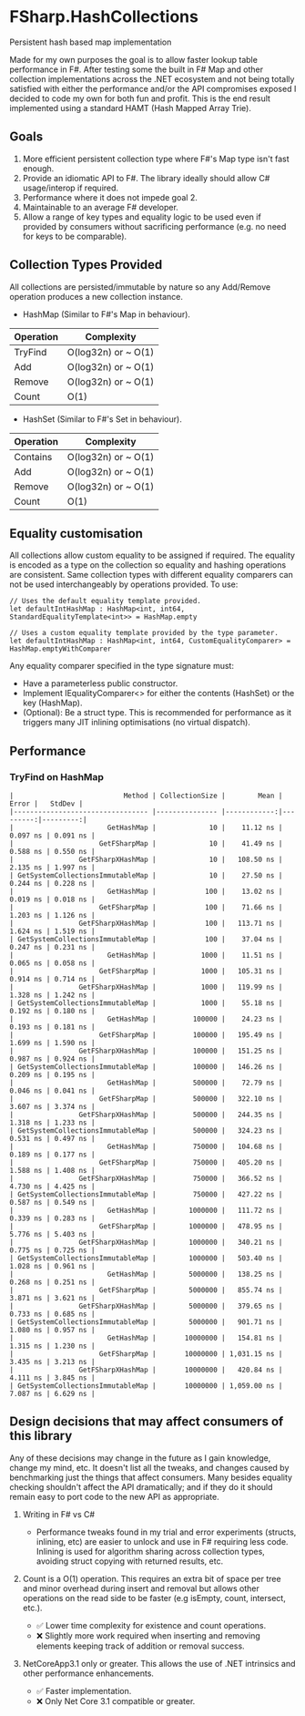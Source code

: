 # FSharp.HashCollections

Persistent hash based map implementation

Made for my own purposes the goal is to allow faster lookup table performance in F#. After testing some the built in F# Map and other collection implementations across the .NET ecosystem and not being totally satisfied with either the performance and/or the API compromises exposed I decided to code my own for both fun and profit. This is the end result implemented using a standard HAMT (Hash Mapped Array Trie).

## Goals

1) More efficient persistent collection type where F#'s Map type isn't fast enough.
2) Provide an idiomatic API to F#. The library ideally should allow C# usage/interop if required.
3) Performance where it does not impede goal 2.
4) Maintainable to an average F# developer.
5) Allow a range of key types and equality logic to be used even if provided by consumers without sacrificing performance (e.g. no need for keys to be comparable).

## Collection Types Provided

All collections are persisted/immutable by nature so any Add/Remove operation produces a new collection instance.

- HashMap (Similar to F#'s Map in behaviour).

| Operation | Complexity |
| --- | --- |
| TryFind | O(log32n) or ~ O(1) |
| Add | O(log32n) or ~ O(1) |
| Remove | O(log32n) or ~ O(1) |
| Count | O(1) |

- HashSet (Similar to F#'s Set in behaviour).

| Operation | Complexity |
| --- | --- |
| Contains | O(log32n) or ~ O(1) |
| Add | O(log32n) or ~ O(1) |
| Remove | O(log32n) or ~ O(1) |
| Count | O(1) |

## Equality customisation

All collections allow custom equality to be assigned if required. The equality is encoded as a type on the collection so equality and hashing operations are consistent. Same collection types with different equality comparers can not be used interchangeably by operations provided.  To use:

```
// Uses the default equality template provided.
let defaultIntHashMap : HashMap<int, int64, StandardEqualityTemplate<int>> = HashMap.empty

// Uses a custom equality template provided by the type parameter.
let defaultIntHashMap : HashMap<int, int64, CustomEqualityComparer> = HashMap.emptyWithComparer
```

Any equality comparer specified in the type signature must:

- Have a parameterless public constructor.
- Implement IEqualityComparer<> for either the contents (HashSet) or the key (HashMap).
- (Optional): Be a struct type. This is recommended for performance as it triggers many JIT inlining optimisations (no virtual dispatch).

## Performance

### TryFind on HashMap

```
|                           Method | CollectionSize |        Mean |    Error |   StdDev |
|--------------------------------- |--------------- |------------:|---------:|---------:|
|                       GetHashMap |             10 |    11.12 ns | 0.097 ns | 0.091 ns |
|                     GetFSharpMap |             10 |    41.49 ns | 0.588 ns | 0.550 ns |
|                GetFSharpXHashMap |             10 |   108.50 ns | 2.135 ns | 1.997 ns |
| GetSystemCollectionsImmutableMap |             10 |    27.50 ns | 0.244 ns | 0.228 ns |
|                       GetHashMap |            100 |    13.02 ns | 0.019 ns | 0.018 ns |
|                     GetFSharpMap |            100 |    71.66 ns | 1.203 ns | 1.126 ns |
|                GetFSharpXHashMap |            100 |   113.71 ns | 1.624 ns | 1.519 ns |
| GetSystemCollectionsImmutableMap |            100 |    37.04 ns | 0.247 ns | 0.231 ns |
|                       GetHashMap |           1000 |    11.51 ns | 0.065 ns | 0.058 ns |
|                     GetFSharpMap |           1000 |   105.31 ns | 0.914 ns | 0.714 ns |
|                GetFSharpXHashMap |           1000 |   119.99 ns | 1.328 ns | 1.242 ns |
| GetSystemCollectionsImmutableMap |           1000 |    55.18 ns | 0.192 ns | 0.180 ns |
|                       GetHashMap |         100000 |    24.23 ns | 0.193 ns | 0.181 ns |
|                     GetFSharpMap |         100000 |   195.49 ns | 1.699 ns | 1.590 ns |
|                GetFSharpXHashMap |         100000 |   151.25 ns | 0.987 ns | 0.924 ns |
| GetSystemCollectionsImmutableMap |         100000 |   146.26 ns | 0.209 ns | 0.195 ns |
|                       GetHashMap |         500000 |    72.79 ns | 0.046 ns | 0.041 ns |
|                     GetFSharpMap |         500000 |   322.10 ns | 3.607 ns | 3.374 ns |
|                GetFSharpXHashMap |         500000 |   244.35 ns | 1.318 ns | 1.233 ns |
| GetSystemCollectionsImmutableMap |         500000 |   324.23 ns | 0.531 ns | 0.497 ns |
|                       GetHashMap |         750000 |   104.68 ns | 0.189 ns | 0.177 ns |
|                     GetFSharpMap |         750000 |   405.20 ns | 1.588 ns | 1.408 ns |
|                GetFSharpXHashMap |         750000 |   366.52 ns | 4.730 ns | 4.425 ns |
| GetSystemCollectionsImmutableMap |         750000 |   427.22 ns | 0.587 ns | 0.549 ns |
|                       GetHashMap |        1000000 |   111.72 ns | 0.339 ns | 0.283 ns |
|                     GetFSharpMap |        1000000 |   478.95 ns | 5.776 ns | 5.403 ns |
|                GetFSharpXHashMap |        1000000 |   340.21 ns | 0.775 ns | 0.725 ns |
| GetSystemCollectionsImmutableMap |        1000000 |   503.40 ns | 1.028 ns | 0.961 ns |
|                       GetHashMap |        5000000 |   138.25 ns | 0.268 ns | 0.251 ns |
|                     GetFSharpMap |        5000000 |   855.74 ns | 3.871 ns | 3.621 ns |
|                GetFSharpXHashMap |        5000000 |   379.65 ns | 0.733 ns | 0.685 ns |
| GetSystemCollectionsImmutableMap |        5000000 |   901.71 ns | 1.080 ns | 0.957 ns |
|                       GetHashMap |       10000000 |   154.81 ns | 1.315 ns | 1.230 ns |
|                     GetFSharpMap |       10000000 | 1,031.15 ns | 3.435 ns | 3.213 ns |
|                GetFSharpXHashMap |       10000000 |   420.84 ns | 4.111 ns | 3.845 ns |
| GetSystemCollectionsImmutableMap |       10000000 | 1,059.00 ns | 7.087 ns | 6.629 ns |
```

## Design decisions that may affect consumers of this library

Any of these decisions may change in the future as I gain knowledge, change my mind, etc. It doesn't list all the tweaks, and changes caused by benchmarking just the things that affect consumers. Many besides equality checking shouldn't affect the API dramatically; and if they do it should remain easy to port code to the new API as appropriate.

1) Writing in F# vs C#
    - Performance tweaks found in my trial and error experiments (structs, inlining, etc) are easier to unlock and use in F# requiring less code. Inlining is used for algorithm sharing across collection types, avoiding struct copying with returned results, etc.

2) Count is a O(1) operation. This requires an extra bit of space per tree and minor overhead during insert and removal but allows other operations on the read side to be faster (e.g isEmpty, count, intersect, etc.).
    - ✅ Lower time complexity for existence and count operations.
    - ❌ Slightly more work required when inserting and removing elements keeping track of addition or removal success.

3) NetCoreApp3.1 only or greater. This allows the use of .NET intrinsics and other performance enhancements.
    - ✅ Faster implementation.
    - ❌ Only Net Core 3.1 compatible or greater.
